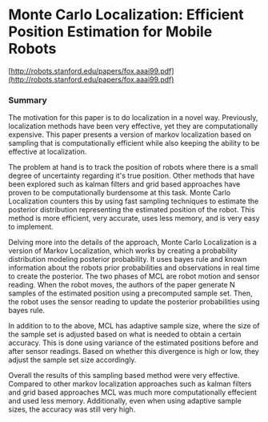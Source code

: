 # Monte Carlo Localization: Efficient Position Estimation for Mobile Robots

[http://robots.stanford.edu/papers/fox.aaai99.pdf](http://robots.stanford.edu/papers/fox.aaai99.pdf)

### Summary

The motivation for this paper is to do localization in a novel way. Previously, localization methods have been very effective, yet they are computationally expensive. This paper presents a version of markov localization based on sampling that is computationally efficient while also keeping the ability to be effective at localization.

The problem at hand is to track the position of robots where there is a small degree of uncertainty regarding it's true position. Other methods that have been explored such as kalman filters and grid based approaches have proven to be computationally burdensome at this task. Monte Carlo Localization counters this by using fast sampling techniques to estimate the posterior distribution representing the estimated position of the robot.  This method is more efficient, very accurate, uses less memory, and is very easy to implement.

Delving more into the details of the approach, Monte Carlo Localization is a version of Markov Localization, which works by creating a probability distribution modeling posterior probability. It uses bayes rule and known information about the robots prior probabilities and observations in real time to create the posterior. The two phases of MCL are robot motion and sensor reading. When the robot moves, the authors of the paper generate N samples of the estimated position using a precomputed sample set. Then, the robot uses the sensor reading to update the posterior probabilities using bayes rule.

In addition to to the above, MCL has adaptive sample size, where the size of the sample set is adjusted based on what is needed to obtain a certain accuracy.  This is done using variance of the estimated positions before and after sensor readings. Based on whether this divergence is high or low, they adjust the sample set size accordingly.

Overall the results of this sampling based method were very effective. Compared to other markov localization approaches such as kalman filters and grid based approaches MCL was much more computationally effecient and used less memory. Additionally, even when using adaptive sample sizes, the accuracy was still very high.

